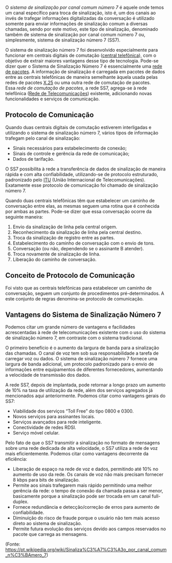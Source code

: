 O _sistema de sinalização por canal comum número 7_ é aquele onde temos um canal específico para troca de sinalização, isto é, um dos canais ao invés de trafegar informações digitalizadas da conversação é utilizado somente para enviar informações de sinalização comum a diversas chamadas, sendo por este motivo, este tipo de sinalização, denominado também de sistema de sinalização por canal comum número 7 ou, simplesmente, sistema de sinalização número 7 (SS7).

O sistema de sinalização número 7 foi desenvolvido especialmente para funcionar em centrais digitais de comutação ([central telefônica](https://pt.wikipedia.org/wiki/Central_telef%C3%B4nica "Central telefônica")), com o objetivo de extrair maiores vantagens desse tipo de tecnologia. Pode-se dizer quer o Sistema de Sinalização Número 7 é essencialmente uma [rede de pacotes](https://pt.wikipedia.org/wiki/Comuta%C3%A7%C3%A3o_de_pacotes "Comutação de pacotes"). A informação de sinalização é carregada em pacotes de dados entre as centrais telefônicas de maneira semelhante àquela usada pelas redes de pacotes [X.25](https://pt.wikipedia.org/wiki/X.25 "X.25") ou uma outra rede de comutação de pacotes. Essa _rede de comutação de pacotes_, a rede SS7, agrega-se à rede telefônica ([Rede de Telecomunicações](https://pt.wikipedia.org/wiki/Rede_de_Telecomunica%C3%A7%C3%B5es "Rede de Telecomunicações")) existente, adicionando novas funcionalidades e serviços de comunicação.

## Protocolo de Comunicação

Quando duas centrais digitais de comutação estiverem interligadas e utilizando o sistema de sinalização número 7, vários tipos de informação trafegam pelo canal de sinalização:

- Sinais necessários para estabelecimento de conexão;
- Sinais de controle e gerência da rede de comunicação;
- Dados de tarifação.

O SS7 possibilita à rede a transferência de dados de sinalização de maneira rápida e com alta confiabilidade, utilizando-se de protocolo estruturado, padronizado pelo [ITU](https://pt.wikipedia.org/wiki/Uni%C3%A3o_Internacional_de_Telecomunica%C3%A7%C3%B5es "União Internacional de Telecomunicações") (União Internacional de Telecomunicações). Exatamente esse protocolo de comunicação foi chamado de sinalização número 7.

Quando duas centrais telefônicas têm que estabelecer um caminho de conversação entre elas, as mesmas seguem uma rotina que é conhecida por ambas as partes. Pode-se dizer que essa conversação ocorre da seguinte maneira:

1. Envio da sinalização de linha pela central origem.
2. Reconhecimento da sinalização de linha pela central destino.
3. Troca da sinalização de registro entre as partes.
4. Estabelecimento do caminho de conversação com o envio de tons.
5. Conversação (ou não, dependendo se o assinante B atender).
6. Troca novamente de sinalização de linha.
7. Liberação do caminho de conversação.

## Conceito de Protocolo de Comunicação

Foi visto que as centrais telefônicas para estabelecer um caminho de conversação, seguem um conjunto de procedimentos pré-determinados. A este conjunto de regras denomina-se protocolo de comunicação.

## Vantagens do Sistema de Sinalização Número 7

Podemos citar um grande número de vantagens e facilidades acrescentadas à rede de telecomunicações existente com o uso do sistema de sinalização número 7, em contraste com o sistema tradicional.

O primeiro benefício é o aumento da largura de banda para a sinalização das chamadas. O canal de voz tem sob sua responsabilidade a tarefa de carregar voz ou dados. O sistema de sinalização número 7 fornece uma largura de banda adicional, um protocolo padronizado para o envio de informações entre equipamentos de diferentes fornecedores, aumentando a velocidade de transmissão dos dados.

A rede SS7, depois de implantada, pode retornar a longo prazo um aumento de 10% na taxa de utilização da rede, além dos serviços agregados já mencionados aqui anteriormente. Podemos citar como vantagens gerais do SS7:

- Viabilidade dos serviços “Toll Free” do tipo 0800 e 0300.
- Novos serviços para assinantes locais.
- Serviços avançados para rede inteligente.
- Conectividade de redes RDSI.
- Serviço móvel celular.

Pelo fato de que o SS7 transmitir a sinalização no formato de mensagens sobre uma rede dedicada de alta velocidade, o SS7 utiliza a rede de voz mais eficientemente. Podemos citar como vantagens decorrente da eficiência:

- Liberação de espaço na rede de voz e dados, permitindo até 10% no aumento de uso da rede. Os canais de voz não mais precisam fornecer 8 kbps para bits de sinalização.
- Permite aos sinais trafegarem mais rápido permitindo uma melhor gerência da rede: o tempo de conexão da chamada passa a ser menor, basicamente porque a sinalização pode ser trocada em um canal full-duplex.
- Fornece redundância e detecção/correção de erros para aumento de confiabilidade.
- Diminuição do risco de fraude porque o usuário não tem mais acesso direto ao sistema de sinalização.
- Permite futura evolução dos serviços devido aos campos reservados no pacote que carrega as mensagens.

(Fonte: https://pt.wikipedia.org/wiki/Sinaliza%C3%A7%C3%A3o_por_canal_comum_n%C3%BAmero_7)